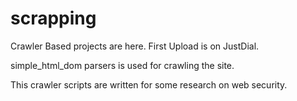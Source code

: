 scrapping
=========
Crawler Based projects are here.
First Upload is on JustDial.

simple_html_dom parsers is used for crawling the site.

This crawler scripts are written for some research on web security.
